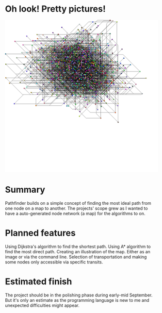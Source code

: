 # Oh look! Pretty pictures!
![This picture features 1023 nodes and 1750 links](examples/example2.png)

# Summary
Pathfinder builds on a simple concept of finding the most ideal path from one node on a map to another. 
The projects' scope grew as I wanted to have a auto-generated node network (a map) for the algorithms to on. 


# Planned features
Using Dijkstra's algorithm to find the shortest path.
Using A* algorithm to find the most direct path.
Creating an illustration of the map. Either as an image or via the command line.
Selection of transportation and making some nodes only accessible via specific transits.

# Estimated finish
The project should be in the polishing phase during early-mid September. But it's only an estimate as the programming language is new to me and unexpected difficulties might appear.

